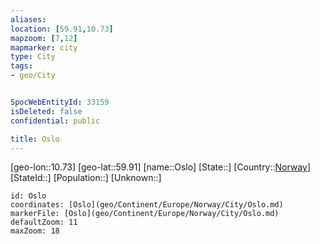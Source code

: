 ```yaml
---
aliases: 
location: [59.91,10.73]
mapzoom: [7,12] 
mapmarker: city 
type: City
tags:
- geo/City


SpocWebEntityId: 33159
isDeleted: false
confidential: public

title: Oslo
---
```

[geo-lon::10.73]
[geo-lat::59.91]
[name::Oslo]
[State::]
[Country::[Norway](geo/Continent/Europe/Norway.md)]
[StateId::]
[Population::]
[Unknown::]


```leaflet
id: Oslo
coordinates: [Oslo](geo/Continent/Europe/Norway/City/Oslo.md)
markerFile: [Oslo](geo/Continent/Europe/Norway/City/Oslo.md)
defaultZoom: 11 
maxZoom: 18
```



